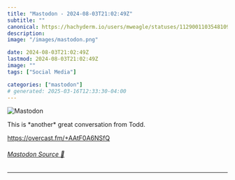 ```yaml
---
title: "Mastodon - 2024-08-03T21:02:49Z"
subtitle: ""
canonical: https://hachyderm.io/users/mweagle/statuses/112900110354810964
description:
image: "/images/mastodon.png"

date: 2024-08-03T21:02:49Z
lastmod: 2024-08-03T21:02:49Z
image: ""
tags: ["Social Media"]

categories: ["mastodon"]
# generated: 2025-03-16T12:33:30-04:00
---
```

![Mastodon](/images/mastodon.png)

<p>This is *another* great conversation from Todd. </p><p><a href="https://overcast.fm/+AAtF0A6NSfQ" target="_blank" rel="nofollow noopener noreferrer" translate="no"><span class="invisible">https://</span><span class="">overcast.fm/+AAtF0A6NSfQ</span><span class="invisible"></span></a></p>


###### [Mastodon Source 🐘](https://hachyderm.io/@mweagle/112900110354810964)

___
